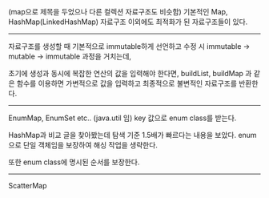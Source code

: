 (map으로 제목을 두었으나 다른 컬렉션 자료구조도 비슷함)
기본적인 Map, HashMap(LinkedHashMap) 자료구조 이외에도 최적화가 된 자료구조들이 있다.

- - -
자료구조를 생성할 때 기본적으로 immutable하게 선언하고
수정 시 immutable -> mutable -> immutable 과정을 거치는데,

초기에 생성과 동시에 복잡한 연산의 값을 입력해야 한다면,
buildList, buildMap 과 같은 함수를 이용하면 가변적으로 값을 입력하고 최종적으로 불변적인 자료구조를 반환한다. 

- - -
EnumMap, EnumSet etc.. (java.util 임)
key 값으로 enum class를 받는다.

HashMap과 비교 글을 찾아봤는데 탐색 기준 1.5배가 빠르다는 내용을 보았다.
enum으로 단일 객체임을 보장하여 해싱 작업을 생략한다.

또한 enum class에 명시된 순서를 보장한다.

- - -
ScatterMap
